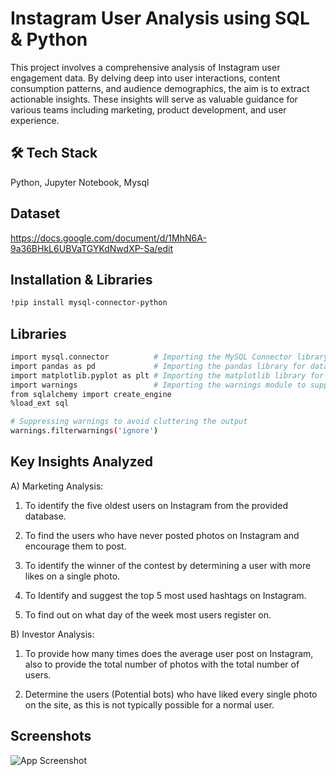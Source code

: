 
# Instagram User Analysis using SQL & Python

This project involves a comprehensive analysis of Instagram user engagement data. By delving deep into user interactions, content consumption patterns, and audience demographics, the aim is to extract actionable insights. These insights will serve as valuable guidance for various teams including marketing, product development, and user experience.


## 🛠 Tech Stack
Python, Jupyter Notebook, Mysql


## Dataset

https://docs.google.com/document/d/1MhN6A-9a36BHkL6UBVaTGYKdNwdXP-Sa/edit
## Installation & Libraries

```bash
!pip install mysql-connector-python

```
## Libraries
```bash
import mysql.connector          # Importing the MySQL Connector library for connecting to MySQL databases
import pandas as pd             # Importing the pandas library for data manipulation and analysis
import matplotlib.pyplot as plt # Importing the matplotlib library for data visualization
import warnings                 # Importing the warnings module to suppress warnings during code execution
from sqlalchemy import create_engine
%load_ext sql

# Suppressing warnings to avoid cluttering the output
warnings.filterwarnings('ignore')
```

    
## Key Insights Analyzed

A) Marketing Analysis:

1) To identify the five oldest users on Instagram from the provided database.

2) To find the users who have never posted photos on Instagram and encourage them to post.

3) To identify the winner of the contest by determining a user with more likes on a single photo.

4) To Identify and suggest the top 5 most used hashtags on Instagram.

5) To find out on what day of the week most users register on.

B) Investor Analysis:

1) To provide how many times does the average user post on Instagram, also to provide the total number of photos with the total number of users.

2) Determine the users (Potential bots) who have liked every single photo on the site, as this is not typically possible for a normal user.
## Screenshots

![App Screenshot](https://github.com/raghul3/Instagram-User-Analysis-/assets/81759525/e96007ce-423e-4582-8747-6ebaa658f186)

